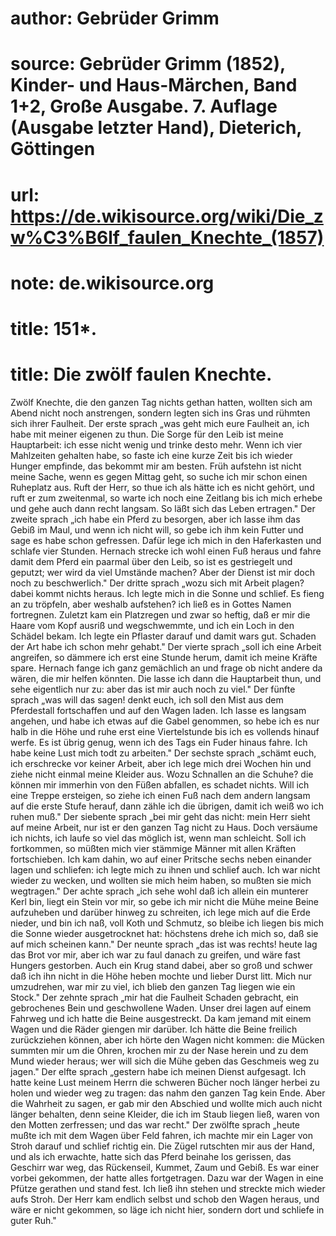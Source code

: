 # author: Gebrüder Grimm
# source: Gebrüder Grimm (1852), Kinder- und Haus-Märchen, Band 1+2, Große Ausgabe. 7. Auflage (Ausgabe letzter Hand), Dieterich, Göttingen
# url: https://de.wikisource.org/wiki/Die_zw%C3%B6lf_faulen_Knechte_(1857)
# note: de.wikisource.org
# title: 151\*.

# title: Die zwölf faulen Knechte.

Zwölf Knechte, die den ganzen Tag nichts gethan hatten, wollten sich am Abend nicht noch anstrengen, sondern legten sich ins Gras und rühmten sich ihrer Faulheit. Der erste sprach „was geht mich eure Faulheit an, ich habe mit meiner eigenen zu thun. Die Sorge für den Leib ist meine Hauptarbeit: ich esse nicht wenig und trinke desto mehr. Wenn ich vier Mahlzeiten gehalten habe, so faste ich eine kurze Zeit bis ich wieder Hunger empfinde, das bekommt mir am besten. Früh aufstehn ist nicht meine Sache, wenn es gegen Mittag geht, so suche ich mir schon einen Ruheplatz aus. Ruft der Herr, so thue ich als hätte ich es nicht gehört, und ruft er zum zweitenmal, so warte ich noch eine Zeitlang bis ich mich erhebe und gehe auch dann recht langsam. So läßt sich das Leben ertragen." Der zweite sprach „ich habe ein Pferd zu besorgen, aber ich lasse ihm das Gebiß im Maul, und wenn ich nicht will, so gebe ich ihm kein Futter und sage es habe schon gefressen. Dafür lege ich mich in den Haferkasten und schlafe vier Stunden. Hernach strecke ich wohl einen Fuß heraus und fahre damit dem Pferd ein paarmal über den Leib, so ist es gestriegelt und geputzt; wer wird da viel Umstände machen? Aber der Dienst ist mir doch noch zu beschwerlich." Der dritte sprach „wozu sich mit Arbeit plagen? dabei kommt nichts heraus. Ich legte mich in die Sonne und schlief. Es fieng an zu tröpfeln, aber weshalb aufstehen? ich ließ es in Gottes Namen fortregnen. Zuletzt kam ein Platzregen und zwar so heftig, daß er mir die Haare vom Kopf ausriß und wegschwemmte, und ich ein Loch in den Schädel bekam. Ich legte ein Pflaster darauf und damit wars gut. Schaden der Art habe  ich schon mehr gehabt." Der vierte sprach „soll ich eine Arbeit angreifen, so dämmere ich erst eine Stunde herum, damit ich meine Kräfte spare. Hernach fange ich ganz gemächlich an und frage ob nicht andere da wären, die mir helfen könnten. Die lasse ich dann die Hauptarbeit thun, und sehe eigentlich nur zu: aber das ist mir auch noch zu viel." Der fünfte sprach „was will das sagen! denkt euch, ich soll den Mist aus dem Pferdestall fortschaffen und auf den Wagen laden. Ich lasse es langsam angehen, und habe ich etwas auf die Gabel genommen, so hebe ich es nur halb in die Höhe und ruhe erst eine Viertelstunde bis ich es vollends hinauf werfe. Es ist übrig genug, wenn ich des Tags ein Fuder hinaus fahre. Ich habe keine Lust mich todt zu arbeiten." Der sechste sprach „schämt euch, ich erschrecke vor keiner Arbeit, aber ich lege mich drei Wochen hin und ziehe nicht einmal meine Kleider aus. Wozu Schnallen an die Schuhe? die können mir immerhin von den Füßen abfallen, es schadet nichts. Will ich eine Treppe ersteigen, so ziehe ich einen Fuß nach dem andern langsam auf die erste Stufe herauf, dann zähle ich die übrigen, damit ich weiß wo ich ruhen muß." Der siebente sprach „bei mir geht das nicht: mein Herr sieht auf meine Arbeit, nur ist er den ganzen Tag nicht zu Haus. Doch versäume ich nichts, ich laufe so viel das möglich ist, wenn man schleicht. Soll ich fortkommen, so müßten mich vier stämmige Männer mit allen Kräften fortschieben. Ich kam dahin, wo auf einer Pritsche sechs neben einander lagen und schliefen: ich legte mich zu ihnen und schlief auch. Ich war nicht wieder zu wecken, und wollten sie mich heim haben, so mußten sie mich wegtragen." Der achte sprach „ich sehe wohl daß ich allein ein munterer Kerl bin, liegt ein Stein vor mir, so gebe ich mir nicht die Mühe meine Beine aufzuheben und darüber hinweg zu schreiten, ich lege mich auf die Erde nieder, und bin ich naß, voll Koth und Schmutz, so bleibe ich liegen bis mich die Sonne wieder ausgetrocknet  hat: höchstens drehe ich mich so, daß sie auf mich scheinen kann." Der neunte sprach „das ist was rechts! heute lag das Brot vor mir, aber ich war zu faul danach zu greifen, und wäre fast Hungers gestorben. Auch ein Krug stand dabei, aber so groß und schwer daß ich ihn nicht in die Höhe heben mochte und lieber Durst litt. Mich nur umzudrehen, war mir zu viel, ich blieb den ganzen Tag liegen wie ein Stock." Der zehnte sprach „mir hat die Faulheit Schaden gebracht, ein gebrochenes Bein und geschwollene Waden. Unser drei lagen auf einem Fahrweg und ich hatte die Beine ausgestreckt. Da kam jemand mit einem Wagen und die Räder giengen mir darüber. Ich hätte die Beine freilich zurückziehen können, aber ich hörte den Wagen nicht kommen: die Mücken summten mir um die Ohren, krochen mir zu der Nase herein und zu dem Mund wieder heraus; wer will sich die Mühe geben das Geschmeis weg zu jagen." Der elfte sprach „gestern habe ich meinen Dienst aufgesagt. Ich hatte keine Lust meinem Herrn die schweren Bücher noch länger herbei zu holen und wieder weg zu tragen: das nahm den ganzen Tag kein Ende. Aber die Wahrheit zu sagen, er gab mir den Abschied und wollte mich auch nicht länger behalten, denn seine Kleider, die ich im Staub liegen ließ, waren von den Motten zerfressen; und das war recht." Der zwölfte sprach „heute mußte ich mit dem Wagen über Feld fahren, ich machte mir ein Lager von Stroh darauf und schlief richtig ein. Die Zügel rutschten mir aus der Hand, und als ich erwachte, hatte sich das Pferd beinahe los gerissen, das Geschirr war weg, das Rückenseil, Kummet, Zaum und Gebiß. Es war einer vorbei gekommen, der hatte alles fortgetragen. Dazu war der Wagen in eine Pfütze gerathen und stand fest. Ich ließ ihn stehen und streckte mich wieder aufs Stroh. Der Herr kam endlich selbst und schob den Wagen heraus, und wäre er nicht gekommen, so läge ich nicht hier, sondern dort und schliefe in guter Ruh." 

